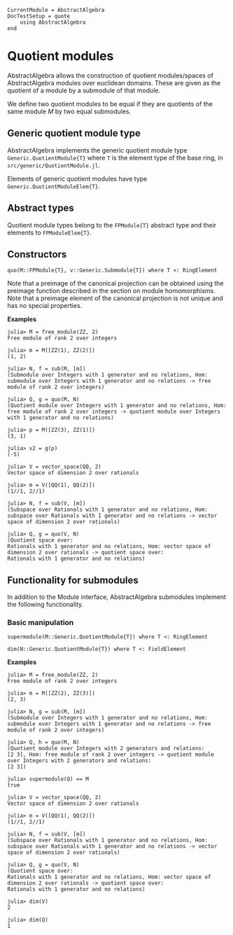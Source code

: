 ```@meta
CurrentModule = AbstractAlgebra
DocTestSetup = quote
    using AbstractAlgebra
end
```

# Quotient modules

AbstractAlgebra allows the construction of quotient modules/spaces of
AbstractAlgebra modules over euclidean domains. These are given as the
quotient of a module by a submodule of that module.

We define two quotient modules to be equal if they are quotients of the
same module $M$ by two equal submodules.

## Generic quotient module type

AbstractAlgebra implements the generic quotient module type
`Generic.QuotientModule{T}` where `T` is the element type of the base ring,
in `src/generic/QuotientModule.jl`.

Elements of generic quotient modules have type `Generic.QuotientModuleElem{T}`.

## Abstract types

Quotient module types belong to the `FPModule{T}` abstract type and their
elements to `FPModuleElem{T}`.

## Constructors

```@docs
quo(M::FPModule{T}, v::Generic.Submodule{T}) where T <: RingElement
```

Note that a preimage of the canonical projection can be obtained using the
preimage function described in the section on module homomorphisms. Note that
a preimage element of the canonical projection is not unique and has no special
properties.

**Examples**

```jldoctest
julia> M = free_module(ZZ, 2)
Free module of rank 2 over integers

julia> m = M([ZZ(1), ZZ(2)])
(1, 2)

julia> N, f = sub(M, [m])
(Submodule over Integers with 1 generator and no relations, Hom: submodule over Integers with 1 generator and no relations -> free module of rank 2 over integers)

julia> Q, g = quo(M, N)
(Quotient module over Integers with 1 generator and no relations, Hom: free module of rank 2 over integers -> quotient module over Integers with 1 generator and no relations)

julia> p = M([ZZ(3), ZZ(1)])
(3, 1)

julia> v2 = g(p)
(-5)

julia> V = vector_space(QQ, 2)
Vector space of dimension 2 over rationals

julia> m = V([QQ(1), QQ(2)])
(1//1, 2//1)

julia> N, f = sub(V, [m])
(Subspace over Rationals with 1 generator and no relations, Hom: subspace over Rationals with 1 generator and no relations -> vector space of dimension 2 over rationals)

julia> Q, g = quo(V, N)
(Quotient space over:
Rationals with 1 generator and no relations, Hom: vector space of dimension 2 over rationals -> quotient space over:
Rationals with 1 generator and no relations)

```

## Functionality for submodules

In addition to the Module interface, AbstractAlgebra submodules implement the
following functionality.

### Basic manipulation

```@docs
supermodule(M::Generic.QuotientModule{T}) where T <: RingElement

dim(N::Generic.QuotientModule{T}) where T <: FieldElement
```

**Examples**

```jldoctest
julia> M = free_module(ZZ, 2)
Free module of rank 2 over integers

julia> m = M([ZZ(2), ZZ(3)])
(2, 3)

julia> N, g = sub(M, [m])
(Submodule over Integers with 1 generator and no relations, Hom: submodule over Integers with 1 generator and no relations -> free module of rank 2 over integers)

julia> Q, h = quo(M, N)
(Quotient module over Integers with 2 generators and relations:
[2 3], Hom: free module of rank 2 over integers -> quotient module over Integers with 2 generators and relations:
[2 3])

julia> supermodule(Q) == M
true

julia> V = vector_space(QQ, 2)
Vector space of dimension 2 over rationals

julia> m = V([QQ(1), QQ(2)])
(1//1, 2//1)

julia> N, f = sub(V, [m])
(Subspace over Rationals with 1 generator and no relations, Hom: subspace over Rationals with 1 generator and no relations -> vector space of dimension 2 over rationals)

julia> Q, g = quo(V, N)
(Quotient space over:
Rationals with 1 generator and no relations, Hom: vector space of dimension 2 over rationals -> quotient space over:
Rationals with 1 generator and no relations)

julia> dim(V)
2

julia> dim(Q)
1

```

